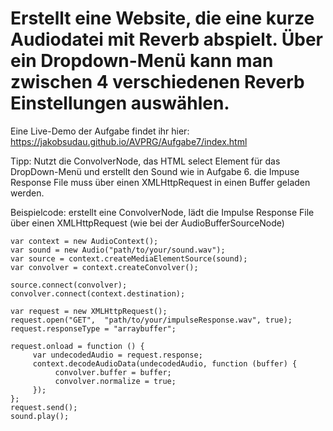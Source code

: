 # Erstellt eine Website, die eine kurze Audiodatei mit Reverb abspielt. Über ein Dropdown-Menü kann man zwischen 4 verschiedenen Reverb Einstellungen auswählen.

Eine Live-Demo der Aufgabe findet ihr hier: https://jakobsudau.github.io/AVPRG/Aufgabe7/index.html

Tipp: Nutzt die ConvolverNode, das HTML select Element für das DropDown-Menü und erstellt den Sound wie in Aufgabe 6. die Impuse Response File muss über einen XMLHttpRequest in einen Buffer geladen werden.

Beispielcode: erstellt eine ConvolverNode, lädt die Impulse Response File über einen XMLHttpRequest (wie bei der AudioBufferSourceNode)
```
var context = new AudioContext();
var sound = new Audio("path/to/your/sound.wav");
var source = context.createMediaElementSource(sound);
var convolver = context.createConvolver();

source.connect(convolver);
convolver.connect(context.destination);

var request = new XMLHttpRequest();
request.open("GET",  "path/to/your/impulseResponse.wav", true);
request.responseType = "arraybuffer";

request.onload = function () {
     var undecodedAudio = request.response;
     context.decodeAudioData(undecodedAudio, function (buffer) {
          convolver.buffer = buffer;
          convolver.normalize = true;
     });
};
request.send();
sound.play();
```